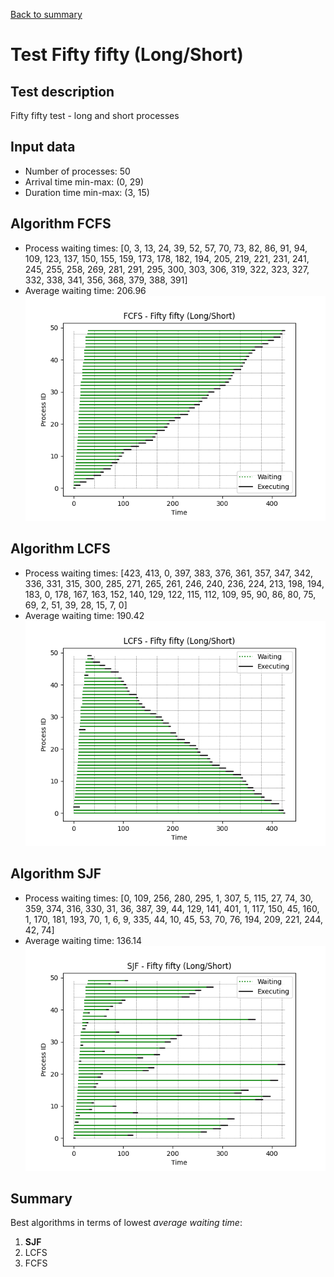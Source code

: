 [Back to summary](./readme.md)

# Test Fifty fifty (Long/Short)
## Test description
Fifty fifty test - long and short processes
## Input data
- Number of processes: 50
- Arrival time min-max: (0, 29)
- Duration time min-max: (3, 15)

## Algorithm FCFS
- Process waiting times: [0, 3, 13, 24, 39, 52, 57, 70, 73, 82, 86, 91, 94, 109, 123, 137, 150, 155, 159, 173, 178, 182, 194, 205, 219, 221, 231, 241, 245, 255, 258, 269, 281, 291, 295, 300, 303, 306, 319, 322, 323, 327, 332, 338, 341, 356, 368, 379, 388, 391]
- Average waiting time: 206.96
![Graph FCFS](FCFS_fiftyfifty.png)

## Algorithm LCFS
- Process waiting times: [423, 413, 0, 397, 383, 376, 361, 357, 347, 342, 336, 331, 315, 300, 285, 271, 265, 261, 246, 240, 236, 224, 213, 198, 194, 183, 0, 178, 167, 163, 152, 140, 129, 122, 115, 112, 109, 95, 90, 86, 80, 75, 69, 2, 51, 39, 28, 15, 7, 0]
- Average waiting time: 190.42
![Graph LCFS](LCFS_fiftyfifty.png)

## Algorithm SJF
- Process waiting times: [0, 109, 256, 280, 295, 1, 307, 5, 115, 27, 74, 30, 359, 374, 316, 330, 31, 36, 387, 39, 44, 129, 141, 401, 1, 117, 150, 45, 160, 1, 170, 181, 193, 70, 1, 6, 9, 335, 44, 10, 45, 53, 70, 76, 194, 209, 221, 244, 42, 74]
- Average waiting time: 136.14
![Graph SJF](SJF_fiftyfifty.png)

## Summary

Best algorithms in terms of lowest _average waiting time_: 
1. **SJF**
2. LCFS
3. FCFS

